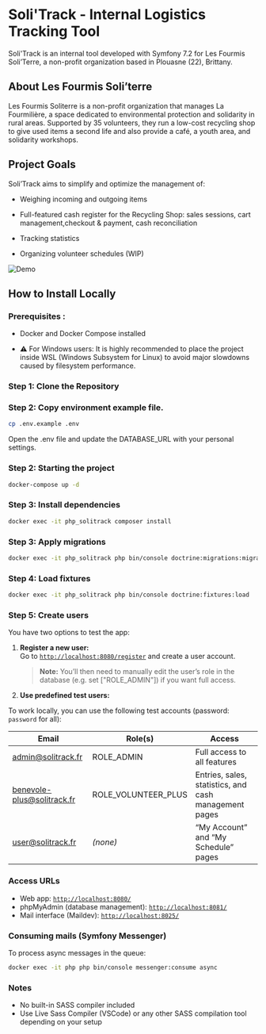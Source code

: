 # Soli'Track - Internal Logistics Tracking Tool

Soli'Track is an internal tool developed with Symfony 7.2 for Les Fourmis Soli’Terre, a non-profit organization based in Plouasne (22), Brittany.

## About Les Fourmis Soli’terre

Les Fourmis Soliterre is a non-profit organization that manages La Fourmilière, a space dedicated to environmental protection and solidarity in rural areas. Supported by 35 volunteers, they run a low-cost recycling shop to give used items a second life and also provide a café, a youth area, and solidarity workshops.

## Project Goals

Soli’Track aims to simplify and optimize the management of:

- Weighing incoming and outgoing items

- Full-featured cash register for the Recycling Shop: sales sessions, cart management,checkout & payment, cash reconciliation

- Tracking statistics

- Organizing volunteer schedules (WIP)

![Demo](docs/solitrack_demo.gif)

## How to Install Locally

### Prerequisites :

- Docker and Docker Compose installed

- ⚠️ For Windows users:
  It is highly recommended to place the project inside WSL (Windows Subsystem for Linux) to avoid major slowdowns caused by filesystem performance.

### Step 1: Clone the Repository

### Step 2: Copy environment example file.

```bash
cp .env.example .env
```

Open the .env file and update the DATABASE_URL with your personal settings.

### Step 2: Starting the project

```bash
docker-compose up -d
```

### Step 3: Install dependencies

```bash
docker exec -it php_solitrack composer install
```

### Step 3: Apply migrations

```bash
docker exec -it php_solitrack php bin/console doctrine:migrations:migrate
```

### Step 4: Load fixtures

```bash
docker exec -it php_solitrack php bin/console doctrine:fixtures:load
```

### Step 5: Create users

You have two options to test the app:

1. **Register a new user:**  
   Go to [`http://localhost:8080/register`](http://localhost:8080/register) and create a user account.

   > **Note:** You’ll then need to manually edit the user’s role in the database (e.g. set ["ROLE_ADMIN"]) if you want full access.

2. **Use predefined test users:**

To work locally, you can use the following test accounts (password: `password` for all):

| Email                      | Role(s)             | Access                                                |
| -------------------------- | ------------------- | ----------------------------------------------------- |
| admin@solitrack.fr         | ROLE_ADMIN          | Full access to all features                           |
| benevole-plus@solitrack.fr | ROLE_VOLUNTEER_PLUS | Entries, sales, statistics, and cash management pages |
| user@solitrack.fr          | _(none)_            | “My Account” and “My Schedule” pages                  |

### Access URLs

- Web app: [`http://localhost:8080/`](http://localhost:8080/)
- phpMyAdmin (database management): [`http://localhost:8081/`](http://localhost:8081/)
- Mail interface (Maildev): [`http://localhost:8025/`](http://localhost:8025/)

### Consuming mails (Symfony Messenger)

To process async messages in the queue:

```bash
docker exec -it php php bin/console messenger:consume async
```

### Notes

- No built-in SASS compiler included
- Use Live Sass Compiler (VSCode) or any other SASS compilation tool depending on your setup
